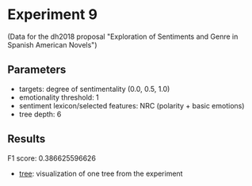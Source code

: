 Experiment 9
==============================================
(Data for the dh2018 proposal "Exploration of Sentiments and Genre in Spanish American Novels")

## Parameters

* targets: degree of sentimentality (0.0, 0.5, 1.0)
* emotionality threshold: 1
* sentiment lexicon/selected features: NRC (polarity + basic emotions)
* tree depth: 6

## Results

F1 score: 0.386625596626
* [tree](tree): visualization of one tree from the experiment